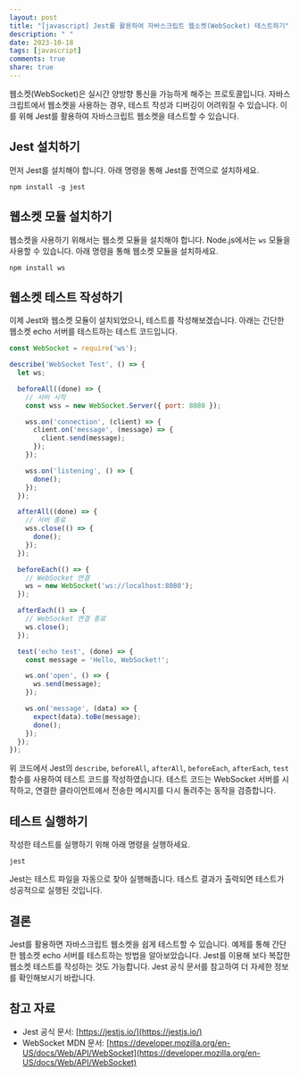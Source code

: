 ```yaml
---
layout: post
title: "[javascript] Jest를 활용하여 자바스크립트 웹소켓(WebSocket) 테스트하기"
description: " "
date: 2023-10-18
tags: [javascript]
comments: true
share: true
---
```


웹소켓(WebSocket)은 실시간 양방향 통신을 가능하게 해주는 프로토콜입니다. 자바스크립트에서 웹소켓을 사용하는 경우, 테스트 작성과 디버깅이 어려워질 수 있습니다. 이를 위해 Jest를 활용하여 자바스크립트 웹소켓을 테스트할 수 있습니다.

## Jest 설치하기

먼저 Jest를 설치해야 합니다. 아래 명령을 통해 Jest를 전역으로 설치하세요.

```shell
npm install -g jest
```

## 웹소켓 모듈 설치하기

웹소켓을 사용하기 위해서는 웹소켓 모듈을 설치해야 합니다. Node.js에서는 `ws` 모듈을 사용할 수 있습니다. 아래 명령을 통해 웹소켓 모듈을 설치하세요.

```shell
npm install ws
```

## 웹소켓 테스트 작성하기

이제 Jest와 웹소켓 모듈이 설치되었으니, 테스트를 작성해보겠습니다. 아래는 간단한 웹소켓 echo 서버를 테스트하는 테스트 코드입니다.

```javascript
const WebSocket = require('ws');

describe('WebSocket Test', () => {
  let ws;

  beforeAll((done) => {
    // 서버 시작
    const wss = new WebSocket.Server({ port: 8080 });

    wss.on('connection', (client) => {
      client.on('message', (message) => {
        client.send(message);
      });
    });

    wss.on('listening', () => {
      done();
    });
  });

  afterAll((done) => {
    // 서버 종료
    wss.close(() => {
      done();
    });
  });

  beforeEach(() => {
    // WebSocket 연결
    ws = new WebSocket('ws://localhost:8080');
  });

  afterEach(() => {
    // WebSocket 연결 종료
    ws.close();
  });

  test('echo test', (done) => {
    const message = 'Hello, WebSocket!';

    ws.on('open', () => {
      ws.send(message);
    });

    ws.on('message', (data) => {
      expect(data).toBe(message);
      done();
    });
  });
});
```

위 코드에서 Jest의 `describe`, `beforeAll`, `afterAll`, `beforeEach`, `afterEach`, `test` 함수를 사용하여 테스트 코드를 작성하였습니다. 테스트 코드는 WebSocket 서버를 시작하고, 연결한 클라이언트에서 전송한 메시지를 다시 돌려주는 동작을 검증합니다.

## 테스트 실행하기

작성한 테스트를 실행하기 위해 아래 명령을 실행하세요.

```shell
jest
```

Jest는 테스트 파일을 자동으로 찾아 실행해줍니다. 테스트 결과가 출력되면 테스트가 성공적으로 실행된 것입니다.

## 결론

Jest를 활용하면 자바스크립트 웹소켓을 쉽게 테스트할 수 있습니다. 예제를 통해 간단한 웹소켓 echo 서버를 테스트하는 방법을 알아보았습니다. Jest를 이용해 보다 복잡한 웹소켓 테스트를 작성하는 것도 가능합니다. Jest 공식 문서를 참고하여 더 자세한 정보를 확인해보시기 바랍니다.

## 참고 자료

- Jest 공식 문서: [https://jestjs.io/](https://jestjs.io/)
- WebSocket MDN 문서: [https://developer.mozilla.org/en-US/docs/Web/API/WebSocket](https://developer.mozilla.org/en-US/docs/Web/API/WebSocket)